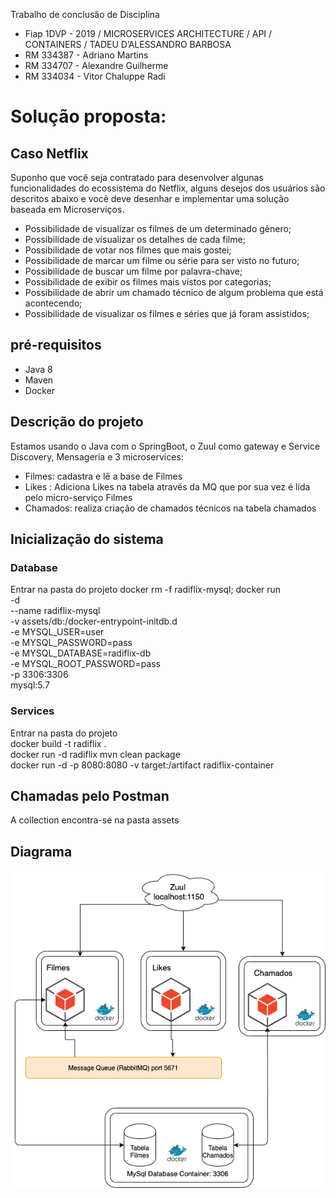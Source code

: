 Trabalho de conclusão de Disciplina

* Fiap 1DVP - 2019 / MICROSERVICES ARCHITECTURE / API / CONTAINERS / TADEU D’ALESSANDRO BARBOSA
* RM 334387 - Adriano Martins 
* RM 334707 - Alexandre Guilherme
* RM 334034 - Vitor Chaluppe Radi

# Solução proposta:
## Caso Netflix
Suponho que você seja contratado para desenvolver algunas funcionalidades do ecossistema do
Netflix, alguns desejos dos usuários são descritos abaixo e você deve desenhar e implementar uma
solução baseada em Microserviços.
- Possibilidade de visualizar os filmes de um determinado gênero;
- Possibilidade de visualizar os detalhes de cada filme;
- Possibilidade de votar nos filmes que mais gostei;
- Possibilidade de marcar um filme ou série para ser visto no futuro;
- Possibilidade de buscar um filme por palavra-chave;
- Possibilidade de exibir os filmes mais vistos por categorias;
- Possibilidade de abrir um chamado técnico de algum problema que está acontecendo;
- Possibilidade de visualizar os filmes e séries que já foram assistidos;

## pré-requisitos
 - Java 8
 - Maven
 - Docker
 
 ## Descrição do projeto
 Estamos usando o Java com o SpringBoot, o Zuul como gateway e Service Discovery, Mensageria e 3 microservices:
  - Filmes: cadastra e lê a base de Filmes
  - Likes  : Adiciona Likes na tabela através da MQ que por sua vez é lida pelo micro-serviço Filmes
  - Chamados: realiza criação de chamados técnicos na tabela chamados


## Inicialização do sistema
### Database
Entrar na pasta do projeto
docker rm -f radiflix-mysql; docker run \
  -d \
  --name radiflix-mysql \
  -v assets/db:/docker-entrypoint-initdb.d \
  -e MYSQL_USER=user \
  -e MYSQL_PASSWORD=pass \
  -e MYSQL_DATABASE=radiflix-db \
  -e MYSQL_ROOT_PASSWORD=pass \
  -p 3306:3306 \
mysql:5.7

### Services
Entrar na pasta do projeto  
docker build -t radiflix .  
docker run -d radiflix mvn clean package  
docker run -d -p 8080:8080 -v target:/artifact radiflix-container  

## Chamadas pelo Postman
A collection encontra-se na pasta assets

## Diagrama
![alt text](https://raw.githubusercontent.com/vitorcradi/radiflix/master/Radiflix.png)
